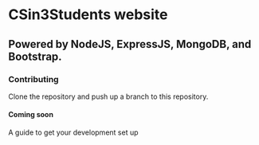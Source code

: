 # CSin3Students website
## Powered by NodeJS, ExpressJS, MongoDB, and Bootstrap.

### Contributing
Clone the repository and push up a branch to this repository.

#### Coming soon
A guide to get your development set up
